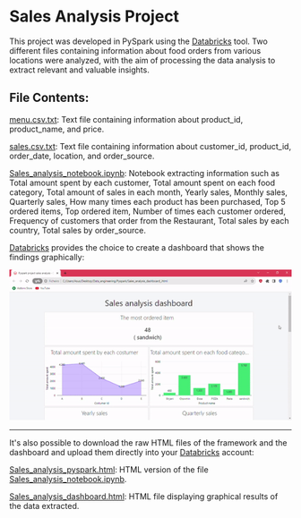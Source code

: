 # Sales Analysis Project

This project was developed in PySpark using the [Databricks](https://www.databricks.com/) tool. Two different files containing information about food orders from various locations were analyzed, with the aim of processing the data analysis to extract relevant and valuable insights.

## File Contents:

[menu.csv.txt](menu.csv.txt): Text file containing information about product_id, product_name, and price.

[sales.csv.txt](sales.csv.txt): Text file containing information about customer_id, product_id, order_date, location, and order_source.

[Sales_analysis_notebook.ipynb](Sales_analysis_notebook.ipynb): Notebook extracting information such as Total amount spent by each customer, Total amount spent on each food category, Total amount of sales in each month, Yearly sales, Monthly sales, Quarterly sales, How many times each product has been purchased, Top 5 ordered items, Top ordered item, Number of times each customer ordered, Frequency of customers that order from the Restaurant, Total sales by each country, Total sales by order_source.

[Databricks](https://www.databricks.com/) provides the choice to create a dashboard that shows the findings graphically:

![](PySpark/Sales_analysis/Sales_analysis_project_dashboard_gif.gif)

***
It's also possible to download the raw HTML files of the framework and the dashboard and upload them directly into your [Databricks](https://www.databricks.com/) account:

[Sales_analysis_pyspark.html](Sales_analysis_pyspark.html): HTML version of the file [Sales_analysis_notebook.ipynb](Sales_analysis_notebook.ipynb).

[Sales_analysis_dashboard.html](Sales_analysis_dashboard.html): HTML file displaying graphical results of the data extracted.
